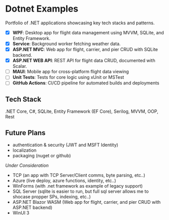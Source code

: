 # Dotnet Examples
Portfolio of .NET applications showcasing key tech stacks and patterns.

- [x] **WPF**: Desktop app for flight data management using MVVM, SQLite, and Entity Framework.
- [x] **Service**: Background worker fetching weather data.
- [x] **ASP.NET MVC**: Web app for flight, carrier, and pier CRUD with SQLite backend.
- [x] **ASP.NET WEB API**: REST API for flight data CRUD, documented with Scalar.
- [ ] **MAUI**: Mobile app for cross-platform flight data viewing
- [ ] **Unit Tests**: Tests for core logic using xUnit or MSTest
- [ ] **GitHub Actions**: CI/CD pipeline for automated builds and deployments

## Tech Stack
.NET Core, C#, SQLite, Entity Framework (EF Core), Serilog, MVVM, OOP, Rest

## Future Plans
- authentication & security (JWT and MSFT Identity)
- localization
- packaging (nuget or github)

*Under Consideration*
- TCP (an app with TCP Server/Client comms, byte parsing, etc..)
- Azure (live deploy, azure functions, identity, etc..)
- WinForms (with .net framework as example of legacy support)
- SQL Server (sqlite is easier to run, but full sql server allows me to shocase propper SPs, indexing, etc..)
- ASP.NET Blazor WASM (Web app for flight, carrier, and pier CRUD with ASP.NET backend)
- WinUI 3
